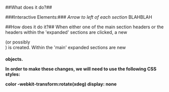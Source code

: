 ##What does it do?##

###Interactive Elements:###
_Arrow to left of each section_
BLAHBLAH


##How does it do it?##
When either one of the main section headers or the headers within the 'expanded' sections are clicked, a new <div> (or possibly <section>) is created. Within the 'main' expanded sections are new <h4> objects.

In order to make these changes, we will need to use the following CSS styles:

color
-webkit-transform:rotate(xdeg)
display: none
